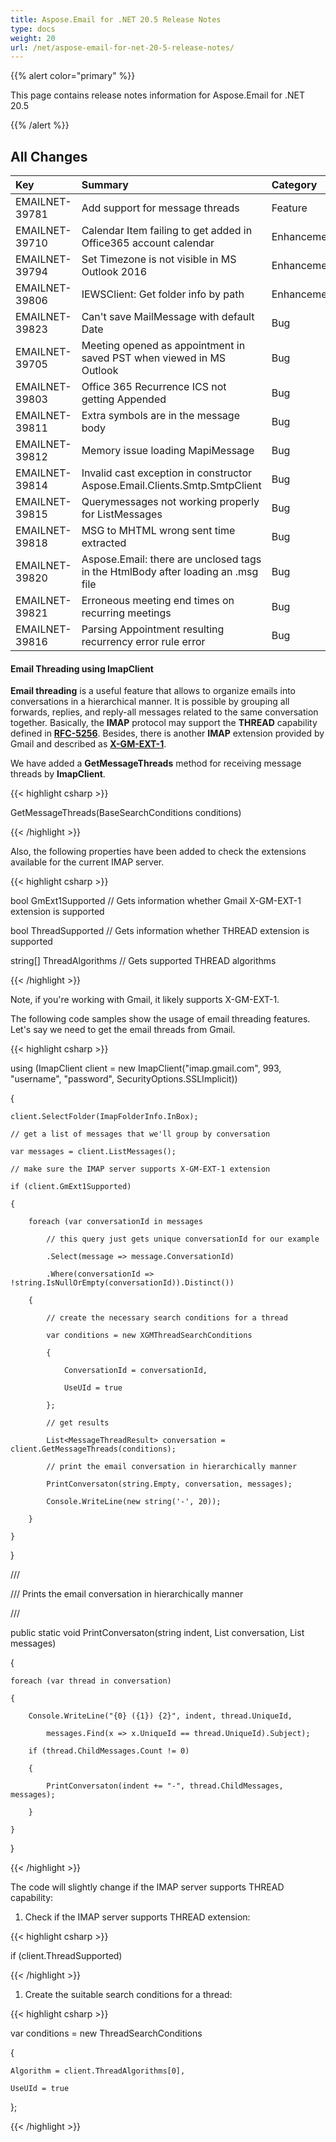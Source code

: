 ```yaml
---
title: Aspose.Email for .NET 20.5 Release Notes
type: docs
weight: 20
url: /net/aspose-email-for-net-20-5-release-notes/
---
```


{{% alert color="primary" %}} 

This page contains release notes information for Aspose.Email for .NET 20.5

{{% /alert %}} 
## **All Changes**

|**Key**|**Summary**|**Category**|
| :- | :- | :- |
|EMAILNET-39781|Add support for message threads|Feature|
|EMAILNET-39710|Calendar Item failing to get added in Office365 account calendar|Enhancement|
|EMAILNET-39794|Set Timezone is not visible in MS Outlook 2016|Enhancement|
|EMAILNET-39806|IEWSClient: Get folder info by path|Enhancement|
|EMAILNET-39823|Can't save MailMessage with default Date|Bug|
|EMAILNET-39705|Meeting opened as appointment in saved PST when viewed in MS Outlook|Bug|
|EMAILNET-39803|Office 365 Recurrence ICS not getting Appended|Bug|
|EMAILNET-39811|Extra symbols are in the message body|Bug|
|EMAILNET-39812|Memory issue loading MapiMessage|Bug|
|EMAILNET-39814|Invalid cast exception in constructor Aspose.Email.Clients.Smtp.SmtpClient|Bug|
|EMAILNET-39815|Querymessages not working properly for ListMessages|Bug|
|EMAILNET-39818|MSG to MHTML wrong sent time extracted|Bug|
|EMAILNET-39820|Aspose.Email: there are unclosed tags in the HtmlBody after loading an .msg file|Bug|
|EMAILNET-39821|Erroneous meeting end times on recurring meetings|Bug|
|EMAILNET-39816|Parsing Appointment resulting recurrency error rule error|Bug|

#### **Email Threading using ImapClient**
**Email threading** is a useful feature that allows to organize emails into conversations in a hierarchical manner. It is possible by grouping all forwards, replies, and reply-all messages related to the same conversation together. Basically, the **IMAP** protocol may support the **THREAD** capability defined in [**RFC-5256**](https://tools.ietf.org/html/rfc5256). Besides, there is another **IMAP** extension provided by Gmail and described as [**X-GM-EXT-1**](https://developers.google.com/gmail/imap/imap-extensions#checking_for_the_presence_of_extensions).

We have added a **GetMessageThreads** method for receiving message threads by **ImapClient**.

{{< highlight csharp >}}

 GetMessageThreads(BaseSearchConditions conditions)

{{< /highlight >}}

Also, the following properties have been added to check the extensions available for the current IMAP server.

{{< highlight csharp >}}

 bool GmExt1Supported // Gets information whether Gmail X-GM-EXT-1 extension is supported

bool ThreadSupported // Gets information whether THREAD extension is supported

string[] ThreadAlgorithms // Gets supported THREAD algorithms

{{< /highlight >}}

Note, if you're working with Gmail, it likely supports X-GM-EXT-1.



The following code samples show the usage of email threading features. Let's say we need to get the email threads from Gmail.

{{< highlight csharp >}}

 using (ImapClient client = new ImapClient("imap.gmail.com", 993, "username", "password", SecurityOptions.SSLImplicit))

{

    client.SelectFolder(ImapFolderInfo.InBox);

    // get a list of messages that we'll group by conversation

    var messages = client.ListMessages();

    // make sure the IMAP server supports X-GM-EXT-1 extension

    if (client.GmExt1Supported)

    {

        foreach (var conversationId in messages

            // this query just gets unique conversationId for our example

            .Select(message => message.ConversationId)

            .Where(conversationId => !string.IsNullOrEmpty(conversationId)).Distinct())

        {

            // create the necessary search conditions for a thread

            var conditions = new XGMThreadSearchConditions

            {

                ConversationId = conversationId,

                UseUId = true

            };

            // get results

            List<MessageThreadResult> conversation = client.GetMessageThreads(conditions);

            // print the email conversation in hierarchically manner

            PrintConversaton(string.Empty, conversation, messages);

            Console.WriteLine(new string('-', 20));

        }

    }

}

/// <summary>

/// Prints the email conversation in hierarchically manner

/// </summary>

public static void PrintConversaton(string indent, List<MessageThreadResult> conversation, List<ImapMessageInfo> messages)

{

    foreach (var thread in conversation)

    {

        Console.WriteLine("{0} ({1}) {2}", indent, thread.UniqueId,

            messages.Find(x => x.UniqueId == thread.UniqueId).Subject);

        if (thread.ChildMessages.Count != 0)

        {

            PrintConversaton(indent += "-", thread.ChildMessages, messages);

        }

    }

}

{{< /highlight >}}



The code will slightly change if the IMAP server supports THREAD capability:

1. Check if the IMAP server supports THREAD extension:

{{< highlight csharp >}}

 if (client.ThreadSupported)

{{< /highlight >}}

1. Сreate the suitable search conditions for a thread:

{{< highlight csharp >}}

 var conditions = new ThreadSearchConditions

{

    Algorithm = client.ThreadAlgorithms[0],

    UseUId = true

};

{{< /highlight >}}




